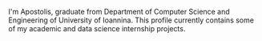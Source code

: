 I'm Apostolis, graduate from Department of Computer Science and Engineering of University of Ioannina. This profile currently contains some of my academic and data science internship projects.

